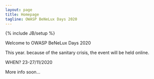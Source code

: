```yaml
---
layout: page
title: Homepage
tagline: OWASP BeNeLux Days 2020
---
```

{% include JB/setup %}

Welcome to OWASP BeNeLux Days 2020

This year. because of the sanitary crisis, the event will be held online.

WHEN? 23-27/11/2020

More info soon...
